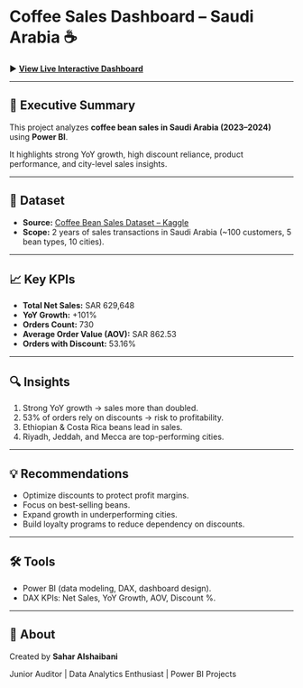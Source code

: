 # Coffee Sales Dashboard – Saudi Arabia ☕

▶️ [**View Live Interactive Dashboard**](https://saharalshaibani.github.io/coffee-sales-dashboard/)

---

## 🚀 Executive Summary

This project analyzes **coffee bean sales in Saudi Arabia (2023–2024)** using **Power BI**.

It highlights strong YoY growth, high discount reliance, product performance, and city-level sales insights.

---

## 📂 Dataset

- **Source:** [Coffee Bean Sales Dataset – Kaggle](https://www.kaggle.com/datasets/halaturkialotaibi/coffee-bean-sales-dataset)
- **Scope:** 2 years of sales transactions in Saudi Arabia (~100 customers, 5 bean types, 10 cities).

---

## 📈 Key KPIs

- **Total Net Sales:** SAR 629,648
- **YoY Growth:** +101%
- **Orders Count:** 730
- **Average Order Value (AOV):** SAR 862.53
- **Orders with Discount:** 53.16%

---

## 🔍 Insights

1. Strong YoY growth → sales more than doubled.
2. 53% of orders rely on discounts → risk to profitability.
3. Ethiopian & Costa Rica beans lead in sales.
4. Riyadh, Jeddah, and Mecca are top-performing cities.

---

## 💡 Recommendations

- Optimize discounts to protect profit margins.
- Focus on best-selling beans.
- Expand growth in underperforming cities.
- Build loyalty programs to reduce dependency on discounts.

---

## 🛠️ Tools

- Power BI (data modeling, DAX, dashboard design).
- DAX KPIs: Net Sales, YoY Growth, AOV, Discount %.

---

## 📌 About

Created by **Sahar Alshaibani**

Junior Auditor | Data Analytics Enthusiast | Power BI Projects
